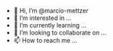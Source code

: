 - 👋 Hi, I’m @marcio-mettzer
- 👀 I’m interested in ...
- 🌱 I’m currently learning ...
- 💞️ I’m looking to collaborate on ...
- 📫 How to reach me ...

<!---
marcio-mettzer/marcio-mettzer is a ✨ special ✨ repository because its `README.md` (this file) appears on your GitHub profile.
You can click the Preview link to take a look at your changes.
--->
